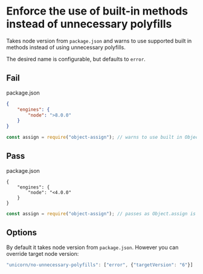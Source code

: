 # Enforce the use of built-in methods instead of unnecessary polyfills

Takes node version from `package.json` and warns to use supported built in methods
instead of using unnecessary polyfills.

The desired name is configurable, but defaults to `error`.

## Fail

package.json
```json
{
	"engines": {
		"node": ">8.0.0"
	}
}

```
```js
const assign = require("object-assign"); // warns to use built in Object.assign
```

## Pass

package.json
```json5
{
	"engines": {
		"node": "<4.0.0"
	}
}

```
```js
const assign = require("object-assign"); // passes as Object.assign is not supported
```

## Options

By default it takes node version from `package.json`. However you can override
target node version:

```js
"unicorn/no-unnecessary-polyfills": ["error", {"targetVersion": "6"}]
```
